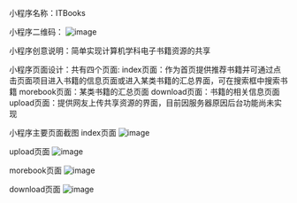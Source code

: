 小程序名称：ITBooks

小程序二维码：
![image](https://github.com/ZjChenyk/web-wechat-2017/blob/master/1514080901104/ItBook/images/%E5%B0%8F%E7%A8%8B%E5%BA%8F%E4%BA%8C%E7%BB%B4%E7%A0%81.jpg)

小程序创意说明：简单实现计算机学科电子书籍资源的共享

小程序页面设计：共有四个页面:
index页面：作为首页提供推荐书籍并可通过点击页面项目进入书籍的信息页面或进入某类书籍的汇总界面，可在搜索框中搜索书籍
morebook页面：某类书籍的汇总页面
download页面：书籍的相关信息页面
upload页面：提供网友上传共享资源的界面，目前因服务器原因后台功能尚未实现

小程序主要页面截图
index页面
![image](https://github.com/ZjChenyk/web-wechat-2017/blob/master/1514080901104/ItBook/images/index.PNG)

upload页面
![image](https://github.com/ZjChenyk/web-wechat-2017/blob/master/1514080901104/ItBook/images/upload.PNG)

morebook页面
![image](https://github.com/ZjChenyk/web-wechat-2017/blob/master/1514080901104/ItBook/images/morebook.PNG)

download页面
![image](https://github.com/ZjChenyk/web-wechat-2017/blob/master/1514080901104/ItBook/images/download.PNG)


 
